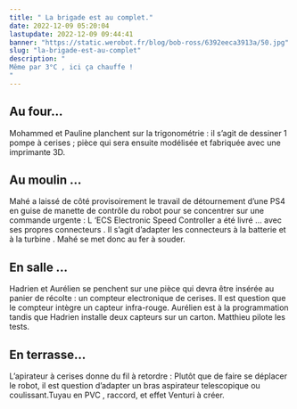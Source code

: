 ```yaml
---
title: " La brigade est au complet."
date: 2022-12-09 05:20:04
lastupdate: 2022-12-09 09:44:41
banner: "https://static.werobot.fr/blog/bob-ross/6392eeca3913a/50.jpg"
slug: "la-brigade-est-au-complet"
description: " 
Même par 3°C , ici ça chauffe !
"
---
```

## Au four…
Mohammed et Pauline planchent sur la trigonométrie : il s’agit de dessiner 1 pompe à cerises ; pièce qui sera ensuite modélisée et fabriquée avec une imprimante 3D. 

## Au moulin …
Mahé a laissé de côté provisoirement le travail de détournement d’une PS4 en guise de manette de contrôle du robot pour se concentrer sur une commande urgente : L ‘ECS Electronic Speed Controller a été livré … avec ses propres connecteurs . Il s’agit d’adapter les connecteurs à la batterie et à la turbine . Mahé se met donc au fer à souder.

## En salle …
Hadrien et Aurélien se penchent sur une pièce qui devra être insérée au panier de récolte : 
un compteur electronique de cerises. Il est question que le compteur intègre un capteur infra-rouge. 
Aurélien est  à la programmation tandis que Hadrien installe deux capteurs sur un carton. Matthieu pilote les tests.

## En terrasse…
L’apirateur à cerises donne du fil à retordre : Plutôt que de faire se déplacer le robot, il est question d’adapter un bras aspirateur telescopique ou coulissant.Tuyau en PVC , raccord, et effet Venturi à créer. 


    